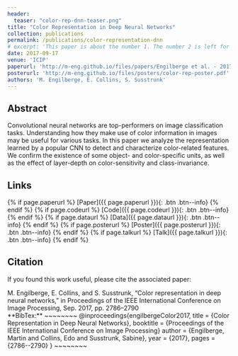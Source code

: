 ```yaml
---
header:
  teaser: "color-rep-dnn-teaser.png"
title: "Color Representation in Deep Neural Networks"
collection: publications
permalink: /publications/color-representation-dnn
# excerpt: 'This paper is about the number 1. The number 2 is left for future work.'
date: 2017-09-17
venue: 'ICIP'
paperurl: 'http://m-eng.github.io/files/papers/Engilberge et al. - 2017 - Color representation in deep neural networks.pdf'
posterurl: 'http://m-eng.github.io/files/posters/color-rep-poster.pdf'
authors: 'M. Engilberge, E. Collins, S. Susstrunk'
---
```

## Abstract

Convolutional neural networks are top-performers on image
classification tasks. Understanding how they make use of
color information in images may be useful for various tasks.
In this paper we analyze the representation learned by a popular CNN to detect and characterize color-related features.
We confirm the existence of some object- and color-specific
units, as well as the effect of layer-depth on color-sensitivity
and class-invariance.

## Links

{% if page.paperurl %} [Paper]({{ page.paperurl }}){: .btn .btn--info} {% endif %} {% if page.codeurl %} [Code]({{ page.codeurl }}){: .btn .btn--info} {% endif %} {% if page.dataurl %} [Data]({{ page.dataurl }}){: .btn .btn--info} {% endif %} {% if page.posterurl %} [Poster]({{ page.posterurl }}){: .btn .btn--info} {% endif %} {% if page.talkurl %} [Talk]({{ page.talkurl }}){: .btn .btn--info} {% endif %}

## Citation

If you found this work useful, please cite the associated paper:

<div class="notice--info">
M. Engilberge, E. Collins, and S. Susstrunk, “Color representation in deep neural networks,” in Proceedings of the IEEE International Conference on Image Processing, Sep. 2017, pp. 2786–2790
</div>

<div class="notice--info" markdown="1">
**BibTex:**
~~~~~~~~
@inproceedings{engilbergeColor2017,
  title = {Color Representation in Deep Neural Networks},
  booktitle = {Proceedings of the IEEE International Conference on Image Processing}
  author = {Engilberge, Martin and Collins, Edo and Susstrunk, Sabine},
  year = {2017},
  pages = {2786--2790}
}
~~~~~~~~
</div>
